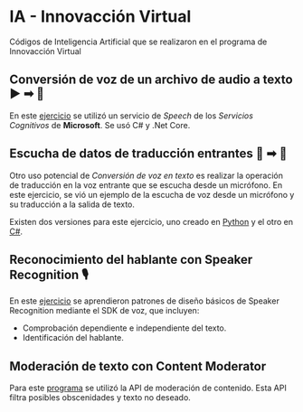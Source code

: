 # IA - Innovacción Virtual
Códigos de Inteligencia Artificial que se realizaron en el programa de Innovacción Virtual

## Conversión de voz de un archivo de audio a texto ▶ ➡ 📖

En este [ejercicio](Conversion-de-voz-de-un-archivo-de-audio-a-texto) se utilizó un servicio de _Speech_ de los _Servicios Cognitivos_ de **Microsoft**. Se usó C# y .Net Core.

## Escucha de datos de traducción entrantes 🎤 ➡ 📖

Otro uso potencial de _Conversión de voz en texto_ es realizar la operación de traducción en la voz entrante que se escucha desde un micrófono. En este ejercicio, se vió un ejemplo de la escucha de voz desde un micrófono y su traducción a la salida de texto. 

Existen dos versiones para este ejercicio, uno creado en [Python](Transcripcion-de-voz-entrante-prueba) y el otro en [C#](Transcripcion-de-voz-entrante-prueba-2).

## Reconocimiento del hablante con Speaker Recognition 🎙

En este [ejercicio](Speaker-recognition) se aprendieron patrones de diseño básicos de Speaker Recognition mediante el SDK de voz, que incluyen:

- Comprobación dependiente e independiente del texto.
- Identificación del hablante.

## Moderación de texto con Content Moderator

Para este [programa](Content-moderator) se utilizó la API de moderación de contenido. Esta API filtra posibles obscenidades y texto no deseado.
